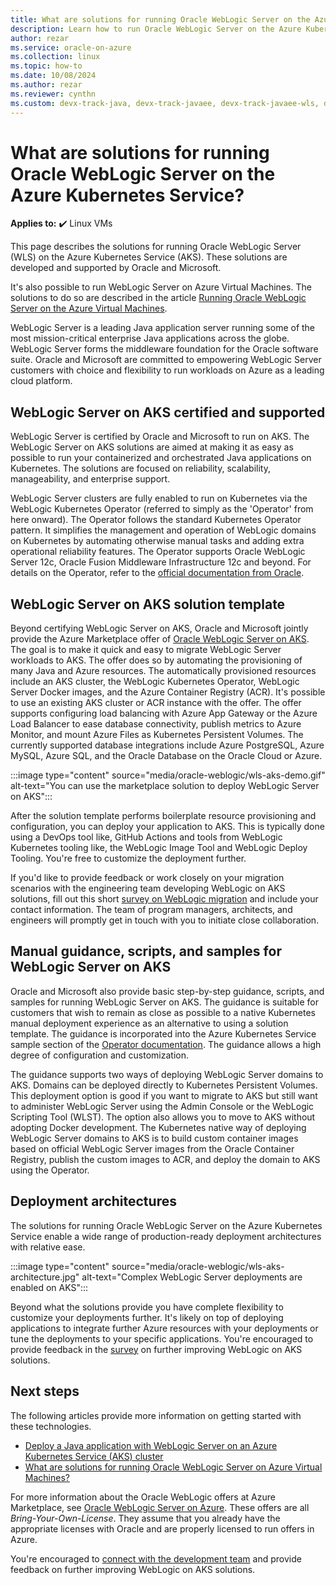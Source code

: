 ```yaml
---
title: What are solutions for running Oracle WebLogic Server on the Azure Kubernetes Service
description: Learn how to run Oracle WebLogic Server on the Azure Kubernetes Service.
author: rezar
ms.service: oracle-on-azure
ms.collection: linux
ms.topic: how-to
ms.date: 10/08/2024 
ms.author: rezar
ms.reviewer: cynthn
ms.custom: devx-track-java, devx-track-javaee, devx-track-javaee-wls, devx-track-javaee-wls-aks
---
```

# What are solutions for running Oracle WebLogic Server on the Azure Kubernetes Service?

**Applies to:** :heavy_check_mark: Linux VMs 

This page describes the solutions for running Oracle WebLogic Server (WLS) on the Azure Kubernetes Service (AKS). These solutions are developed and supported by Oracle and Microsoft.

It's also possible to run WebLogic Server on Azure Virtual Machines. The solutions to do so are described in the article [Running Oracle WebLogic Server on the Azure Virtual Machines](./oracle-weblogic.md?toc=/azure/developer/java/ee/toc.json&bc=/azure/developer/java/breadcrumb/toc.json).

WebLogic Server is a leading Java application server running some of the most mission-critical enterprise Java applications across the globe. WebLogic Server forms the middleware foundation for the Oracle software suite. Oracle and Microsoft are committed to empowering WebLogic Server customers with choice and flexibility to run workloads on Azure as a leading cloud platform.

## WebLogic Server on AKS certified and supported
WebLogic Server is certified by Oracle and Microsoft to run on AKS. The WebLogic Server on AKS solutions are aimed at making it as easy as possible to run your containerized and orchestrated Java applications on Kubernetes. The solutions are focused on reliability, scalability, manageability, and enterprise support.

WebLogic Server clusters are fully enabled to run on Kubernetes via the WebLogic Kubernetes Operator (referred to simply as the 'Operator' from here onward). The Operator follows the standard Kubernetes Operator pattern. It simplifies the management and operation of WebLogic domains on Kubernetes by automating otherwise manual tasks and adding extra operational reliability features. The Operator supports Oracle WebLogic Server 12c, Oracle Fusion Middleware Infrastructure 12c and beyond. For details on the Operator, refer to the [official documentation from Oracle](https://oracle.github.io/weblogic-kubernetes-operator/).

## WebLogic Server on AKS solution template
Beyond certifying WebLogic Server on AKS, Oracle and Microsoft jointly provide the Azure Marketplace offer of [Oracle WebLogic Server on AKS](https://aka.ms/wls-aks-portal). The goal is to make it quick and easy to migrate WebLogic Server workloads to AKS. The offer does so by automating the provisioning of many Java and Azure resources. The automatically provisioned resources include an AKS cluster, the WebLogic Kubernetes Operator, WebLogic Server Docker images, and the Azure Container Registry (ACR). It's possible to use an existing AKS cluster or ACR instance with the offer. The offer 
supports configuring load balancing with Azure App Gateway or the Azure Load Balancer to ease database connectivity, publish metrics to Azure Monitor, and mount Azure Files as Kubernetes Persistent Volumes. The currently supported database integrations include Azure PostgreSQL, Azure MySQL, Azure SQL, and the Oracle Database on the Oracle Cloud or Azure.

:::image type="content" source="media/oracle-weblogic/wls-aks-demo.gif" alt-text="You can use the marketplace solution to deploy WebLogic Server on AKS":::

After the solution template performs boilerplate resource provisioning and configuration, you can deploy your application to AKS. This is typically done using a DevOps tool like, GitHub Actions and tools from WebLogic Kubernetes tooling like, the WebLogic Image Tool and WebLogic Deploy Tooling. You're free to customize the deployment further.

If you'd like to provide feedback or work closely on your migration scenarios with the engineering team developing WebLogic on AKS solutions, fill out this short [survey on WebLogic migration](https://aka.ms/wls-on-azure-survey) and include your contact information. The team of program managers, architects, and engineers will promptly get in touch with you to initiate close collaboration.

## Manual guidance, scripts, and samples for WebLogic Server on AKS

Oracle and Microsoft also provide basic step-by-step guidance, scripts, and samples for running WebLogic Server on AKS. The guidance is suitable for customers that wish to remain as close as possible to a native Kubernetes manual deployment experience as an alternative to using a solution template. The guidance is incorporated into the Azure Kubernetes Service sample section of the [Operator documentation](https://oracle.github.io/weblogic-kubernetes-operator/samples/azure-kubernetes-service/). The guidance allows a high degree of configuration and customization.

The guidance supports two ways of deploying WebLogic Server domains to AKS. Domains can be deployed directly to Kubernetes Persistent Volumes. This deployment option is good if you want to migrate to AKS but still want to administer WebLogic Server using the Admin Console or the WebLogic Scripting Tool (WLST). The option also allows you to move to AKS without adopting Docker development. The Kubernetes native way of deploying WebLogic Server domains to AKS is to build custom container images based on official WebLogic Server images from the Oracle Container Registry, publish the custom images to ACR, and deploy the domain to AKS using the Operator.

## Deployment architectures

The solutions for running Oracle WebLogic Server on the Azure Kubernetes Service enable a wide range of production-ready deployment architectures with relative ease.

:::image type="content" source="media/oracle-weblogic/wls-aks-architecture.jpg" alt-text="Complex WebLogic Server deployments are enabled on AKS":::

Beyond what the solutions provide you have complete flexibility to customize your deployments further. It's likely on top of deploying applications to integrate further Azure resources with your deployments or tune the deployments to your specific applications. You're encouraged to provide feedback in the [survey](https://aka.ms/wls-on-azure-survey) on further improving WebLogic on AKS solutions.

## Next steps

The following articles provide more information on getting started with these technologies.

* [Deploy a Java application with WebLogic Server on an Azure Kubernetes Service (AKS) cluster](/azure/aks/howto-deploy-java-wls-app?toc=/azure/developer/java/ee/toc.json&bc=/azure/developer/java/breadcrumb/toc.json)
* [What are solutions for running Oracle WebLogic Server on Azure Virtual Machines?](./oracle-weblogic.md?toc=/azure/developer/java/ee/toc.json&bc=/azure/developer/java/breadcrumb/toc.json)

For more information about the Oracle WebLogic offers at Azure Marketplace, see [Oracle WebLogic Server on Azure](https://aka.ms/wls-contact-me). These offers are all _Bring-Your-Own-License_. They assume that you already have the appropriate licenses with Oracle and are properly licensed to run offers in Azure.

You're encouraged to [connect with the development team](https://aka.ms/wls-on-azure-survey) and provide feedback on further improving WebLogic on AKS solutions.
